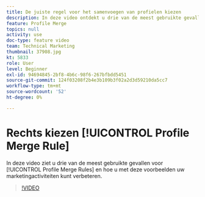 ```yaml
---
title: De juiste regel voor het samenvoegen van profielen kiezen
description: In deze video ontdekt u drie van de meest gebruikte gevallen voor regels voor het samenvoegen van profielen en hoe u met deze voorbeelden uw marketingactiviteiten kunt verbeteren.
feature: Profile Merge
topics: null
activity: use
doc-type: feature video
team: Technical Marketing
thumbnail: 37908.jpg
kt: 5833
role: User
level: Beginner
exl-id: 94694845-2bf8-4b6c-98f6-267bfbdd5451
source-git-commit: 124f03208f2b4e3b109b3f02a2d3d59210da5cc7
workflow-type: tm+mt
source-wordcount: '52'
ht-degree: 0%

---
```


# Rechts kiezen [!UICONTROL Profile Merge Rule]

In deze video ziet u drie van de meest gebruikte gevallen voor [!UICONTROL Profile Merge Rules] en hoe u met deze voorbeelden uw marketingactiviteiten kunt verbeteren.

>[!VIDEO](https://video.tv.adobe.com/v/37908/?quality=12&learn=on)
